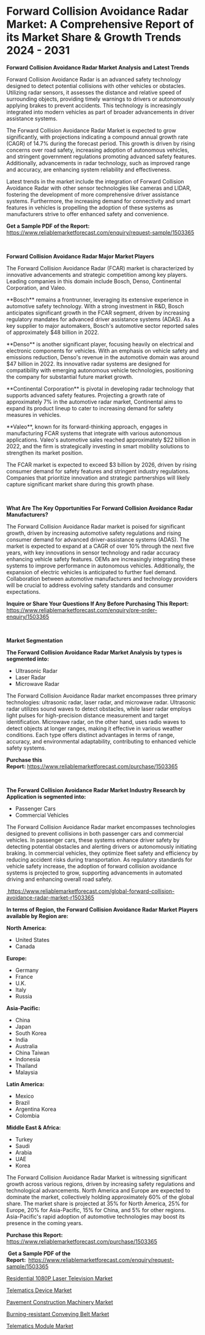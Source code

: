 <p><h1>Forward Collision Avoidance Radar Market: A Comprehensive Report of its Market Share & Growth Trends 2024 - 2031</h1></p><p><strong>Forward Collision Avoidance Radar Market Analysis and Latest Trends</strong></p>
<p><p>Forward Collision Avoidance Radar is an advanced safety technology designed to detect potential collisions with other vehicles or obstacles. Utilizing radar sensors, it assesses the distance and relative speed of surrounding objects, providing timely warnings to drivers or autonomously applying brakes to prevent accidents. This technology is increasingly integrated into modern vehicles as part of broader advancements in driver assistance systems.</p><p>The Forward Collision Avoidance Radar Market is expected to grow significantly, with projections indicating a compound annual growth rate (CAGR) of 14.7% during the forecast period. This growth is driven by rising concerns over road safety, increasing adoption of autonomous vehicles, and stringent government regulations promoting advanced safety features. Additionally, advancements in radar technology, such as improved range and accuracy, are enhancing system reliability and effectiveness.</p><p>Latest trends in the market include the integration of Forward Collision Avoidance Radar with other sensor technologies like cameras and LIDAR, fostering the development of more comprehensive driver assistance systems. Furthermore, the increasing demand for connectivity and smart features in vehicles is propelling the adoption of these systems as manufacturers strive to offer enhanced safety and convenience.</p></p>
<p><strong>Get a Sample PDF of the Report:&nbsp;</strong> <a href="https://www.reliablemarketforecast.com/enquiry/request-sample/1503365?utm_campaign=1082&utm_medium=2&utm_source=Github&utm_content=ia&utm_term=27092024&utm_id=forward-collision-avoidance-radar">https://www.reliablemarketforecast.com/enquiry/request-sample/1503365</a></p>
<p>&nbsp;</p>
<p><strong>Forward Collision Avoidance Radar Major Market Players</strong></p>
<p><p>The Forward Collision Avoidance Radar (FCAR) market is characterized by innovative advancements and strategic competition among key players. Leading companies in this domain include Bosch, Denso, Continental Corporation, and Valeo.</p><p>**Bosch** remains a frontrunner, leveraging its extensive experience in automotive safety technology. With a strong investment in R&D, Bosch anticipates significant growth in the FCAR segment, driven by increasing regulatory mandates for advanced driver assistance systems (ADAS). As a key supplier to major automakers, Bosch's automotive sector reported sales of approximately $48 billion in 2022.</p><p>**Denso** is another significant player, focusing heavily on electrical and electronic components for vehicles. With an emphasis on vehicle safety and emissions reduction, Denso's revenue in the automotive domain was around $47 billion in 2022. Its innovative radar systems are designed for compatibility with emerging autonomous vehicle technologies, positioning the company for substantial future market growth.</p><p>**Continental Corporation** is pivotal in developing radar technology that supports advanced safety features. Projecting a growth rate of approximately 7% in the automotive radar market, Continental aims to expand its product lineup to cater to increasing demand for safety measures in vehicles.</p><p>**Valeo**, known for its forward-thinking approach, engages in manufacturing FCAR systems that integrate with various autonomous applications. Valeo's automotive sales reached approximately $22 billion in 2022, and the firm is strategically investing in smart mobility solutions to strengthen its market position.</p><p>The FCAR market is expected to exceed $3 billion by 2026, driven by rising consumer demand for safety features and stringent industry regulations. Companies that prioritize innovation and strategic partnerships will likely capture significant market share during this growth phase.</p></p>
<p>&nbsp;</p>
<p><strong>What Are The Key Opportunities For Forward Collision Avoidance Radar Manufacturers?</strong></p>
<p><p>The Forward Collision Avoidance Radar market is poised for significant growth, driven by increasing automotive safety regulations and rising consumer demand for advanced driver-assistance systems (ADAS). The market is expected to expand at a CAGR of over 10% through the next five years, with key innovations in sensor technology and radar accuracy enhancing vehicle safety features. OEMs are increasingly integrating these systems to improve performance in autonomous vehicles. Additionally, the expansion of electric vehicles is anticipated to further fuel demand. Collaboration between automotive manufacturers and technology providers will be crucial to address evolving safety standards and consumer expectations.</p></p>
<p><strong>Inquire or Share Your Questions If Any Before Purchasing This Report:</strong> <a href="https://www.reliablemarketforecast.com/enquiry/pre-order-enquiry/1503365?utm_campaign=1082&utm_medium=2&utm_source=Github&utm_content=ia&utm_term=27092024&utm_id=forward-collision-avoidance-radar">https://www.reliablemarketforecast.com/enquiry/pre-order-enquiry/1503365</a></p>
<p>&nbsp;</p>
<p><strong>Market Segmentation</strong></p>
<p><strong>The Forward Collision Avoidance Radar Market Analysis by types is segmented into:</strong></p>
<p><ul><li>Ultrasonic Radar</li><li>Laser Radar</li><li>Microwave Radar</li></ul></p>
<p><p>The Forward Collision Avoidance Radar market encompasses three primary technologies: ultrasonic radar, laser radar, and microwave radar. Ultrasonic radar utilizes sound waves to detect obstacles, while laser radar employs light pulses for high-precision distance measurement and target identification. Microwave radar, on the other hand, uses radio waves to detect objects at longer ranges, making it effective in various weather conditions. Each type offers distinct advantages in terms of range, accuracy, and environmental adaptability, contributing to enhanced vehicle safety systems.</p></p>
<p><strong>Purchase this Report:&nbsp;</strong><a href="https://www.reliablemarketforecast.com/purchase/1503365?utm_campaign=1082&utm_medium=2&utm_source=Github&utm_content=ia&utm_term=27092024&utm_id=forward-collision-avoidance-radar">https://www.reliablemarketforecast.com/purchase/1503365</a></p>
<p>&nbsp;</p>
<p><strong>The Forward Collision Avoidance Radar Market Industry Research by Application is segmented into:</strong></p>
<p><ul><li>Passenger Cars</li><li>Commercial Vehicles</li></ul></p>
<p><p>The Forward Collision Avoidance Radar market encompasses technologies designed to prevent collisions in both passenger cars and commercial vehicles. In passenger cars, these systems enhance driver safety by detecting potential obstacles and alerting drivers or autonomously initiating braking. In commercial vehicles, they optimize fleet safety and efficiency by reducing accident risks during transportation. As regulatory standards for vehicle safety increase, the adoption of forward collision avoidance systems is projected to grow, supporting advancements in automated driving and enhancing overall road safety.</p></p>
<p><a href="https://www.reliablemarketforecast.com/global-forward-collision-avoidance-radar-market-r1503365?utm_campaign=1082&utm_medium=2&utm_source=Github&utm_content=ia&utm_term=27092024&utm_id=forward-collision-avoidance-radar">&nbsp;https://www.reliablemarketforecast.com/global-forward-collision-avoidance-radar-market-r1503365</a></p>
<p><strong>In terms of Region, the Forward Collision Avoidance Radar Market Players available by Region are:</strong></p>
<p>
    <p> <strong> North America: </strong>
        <ul>
            <li>United States</li>
            <li>Canada</li>
        </ul>
        </p> 
    <p> <strong> Europe: </strong>
        <ul>
            <li>Germany</li>
            <li>France</li>
            <li>U.K.</li>
            <li>Italy</li>
            <li>Russia</li>
        </ul>
        </p> 
    <p> <strong> Asia-Pacific: </strong>
        <ul>
            <li>China</li>
            <li>Japan</li>
            <li>South Korea</li>
            <li>India</li>
            <li>Australia</li>
            <li>China Taiwan</li>
            <li>Indonesia</li>
            <li>Thailand</li>
            <li>Malaysia</li>
        </ul>
        </p> 
    <p> <strong> Latin America: </strong>
        <ul>
            <li>Mexico</li>
            <li>Brazil</li>
            <li>Argentina Korea</li>
            <li>Colombia</li>
        </ul>
        </p> 
    <p> <strong> Middle East & Africa: </strong>
        <ul>
            <li>Turkey</li>
            <li>Saudi</li>
            <li>Arabia</li>
            <li>UAE</li>
            <li>Korea</li>
        </ul>
    </p>
    </p>
<p><p>The Forward Collision Avoidance Radar Market is witnessing significant growth across various regions, driven by increasing safety regulations and technological advancements. North America and Europe are expected to dominate the market, collectively holding approximately 60% of the global share. The market share is projected at 35% for North America, 25% for Europe, 20% for Asia-Pacific, 15% for China, and 5% for other regions. Asia-Pacific's rapid adoption of automotive technologies may boost its presence in the coming years.</p></p>
<p><strong>Purchase this Report: </strong><a href="https://www.reliablemarketforecast.com/purchase/1503365?utm_campaign=1082&utm_medium=2&utm_source=Github&utm_content=ia&utm_term=27092024&utm_id=forward-collision-avoidance-radar">https://www.reliablemarketforecast.com/purchase/1503365</a></p>
<p>&nbsp;<strong>Get a Sample PDF of the Report:&nbsp;&nbsp;</strong><a href="https://www.reliablemarketforecast.com/enquiry/request-sample/1503365?utm_campaign=1082&utm_medium=2&utm_source=Github&utm_content=ia&utm_term=27092024&utm_id=forward-collision-avoidance-radar">https://www.reliablemarketforecast.com/enquiry/request-sample/1503365</a></p>
<p><strong></strong></p>
<p><p><a href="https://issuu.com/reportprime-2/docs/residential-1080p-laser-television-_cc422a26350ef5?utm_campaign=1082&utm_medium=2&utm_source=Github&utm_content=ia&utm_term=27092024&utm_id=forward-collision-avoidance-radar">Residential 1080P Laser Television Market</a></p><p><a href="https://www.linkedin.com/pulse/telematics-device-market-outlook-share-analysis-growth-dcrre?trackingId=WU0etVjqTWut1%2BO0ThkVmQ%3D%3D&utm_campaign=1082&utm_medium=2&utm_source=Github&utm_content=ia&utm_term=27092024&utm_id=forward-collision-avoidance-radar">Telematics Device Market</a></p><p><a href="https://github.com/Armeladukagjini693/Market-Research-Report-List-1/blob/main/pavement-construction-machinery-market.md?utm_campaign=1082&utm_medium=2&utm_source=Github&utm_content=ia&utm_term=27092024&utm_id=forward-collision-avoidance-radar">Pavement Construction Machinery Market</a></p><p><a href="https://github.com/nannyxbkho/Market-Research-Report-List-1/blob/main/burning-resistant-conveying-belt-market.md?utm_campaign=1082&utm_medium=2&utm_source=Github&utm_content=ia&utm_term=27092024&utm_id=forward-collision-avoidance-radar">Burning-resistant Conveying Belt Market</a></p><p><a href="https://www.linkedin.com/pulse/telematics-module-market-research-report-exploring-size-revenue-aw4qe?trackingId=0uxe2XDqTESc0GZ4fnfz1Q%3D%3D&utm_campaign=1082&utm_medium=2&utm_source=Github&utm_content=ia&utm_term=27092024&utm_id=forward-collision-avoidance-radar">Telematics Module Market</a></p></p>